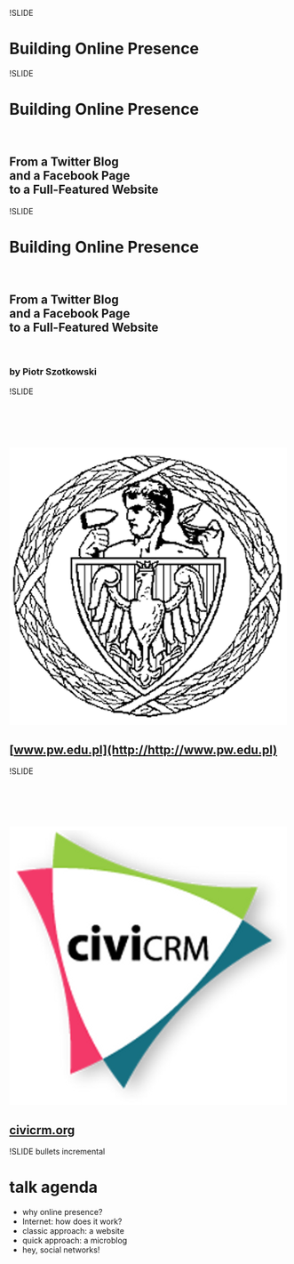 !SLIDE

# Building Online Presence



!SLIDE

# Building Online Presence

<br />

## From a Twitter Blog<br />and a Facebook Page<br />to a Full-Featured Website



!SLIDE

# Building Online Presence

<br />

## From a Twitter Blog<br />and a Facebook Page<br />to a Full-Featured Website

<br />

### by Piotr Szotkowski



!SLIDE

#  

![WUT](wut.png)

## [www.pw.edu.pl](http://http://www.pw.edu.pl)



!SLIDE

#  

![CiviCRM](civicrm.png)

## [civicrm.org](http://civicrm.org)



!SLIDE bullets incremental

# talk agenda

* why online presence?
* Internet: how does it work?
* classic approach: a website
* quick approach: a microblog
* hey, social networks!

